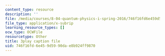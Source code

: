 ```yaml
---
content_type: resource
description: ''
file: /media/courses/8-04-quantum-physics-i-spring-2016/746f16fd6e459d5990dae8b924ff9870_CR-eOhdxbes.srt
file_type: application/x-subrip
learning_resource_types: []
ocw_type: OCWFile
resourcetype: Other
title: 3play caption file
uid: 746f16fd-6e45-9d59-90da-e8b924ff9870
---
```

